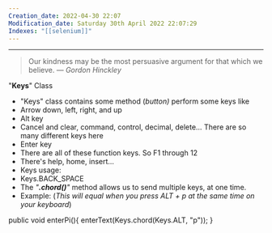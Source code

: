 ```yaml
---
Creation_date: 2022-04-30 22:07
Modification_date: Saturday 30th April 2022 22:07:29
Indexes: "[[selenium]]"
---
```


----

> Our kindness may be the most persuasive argument for that which we believe.
> — <cite>Gordon Hinckley</cite>

"**Keys**" Class

-   "Keys" class contains some method (_button)_ perform some keys like
-   Arrow down, left, right, and up
-   Alt key
-   Cancel and clear, command, control, decimal, delete… There are so many different keys here
-   Enter key
-   There are all of these function keys. So F1 through 12
-   There's help, home, insert...
-   Keys usage:
-   Keys.BACK_SPACE
-   The _"**.chord()**"_ method allows us to send multiple keys, at one time.
-   Example: (_This will equal when you press ALT + p at the same time on your keyboard_)

public void enterPi(){
    enterText(Keys.chord(Keys.ALT, "p"));
}